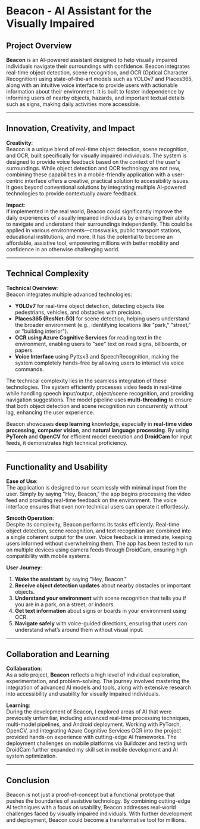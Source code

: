 # Beacon - AI Assistant for the Visually Impaired

## Project Overview

**Beacon** is an AI-powered assistant designed to help visually impaired individuals navigate their surroundings with confidence. Beacon integrates real-time object detection, scene recognition, and OCR (Optical Character Recognition) using state-of-the-art models such as YOLOv7 and Places365, along with an intuitive voice interface to provide users with actionable information about their environment. It is built to foster independence by informing users of nearby objects, hazards, and important textual details such as signs, making daily activities more accessible.

---

## Innovation, Creativity, and Impact

**Creativity**:  
Beacon is a unique blend of real-time object detection, scene recognition, and OCR, built specifically for visually impaired individuals. The system is designed to provide voice feedback based on the context of the user's surroundings. While object detection and OCR technology are not new, combining these capabilities in a mobile-friendly application with a user-centric interface offers a creative, practical solution to accessibility issues. It goes beyond conventional solutions by integrating multiple AI-powered technologies to provide contextually aware feedback.

**Impact**:  
If implemented in the real world, Beacon could significantly improve the daily experiences of visually impaired individuals by enhancing their ability to navigate and understand their surroundings independently. This could be applied in various environments—crosswalks, public transport stations, educational institutions, and more. It has the potential to become an affordable, assistive tool, empowering millions with better mobility and confidence in an otherwise challenging world.

---

## Technical Complexity

**Technical Overview**:  
Beacon integrates multiple advanced technologies:
- **YOLOv7** for real-time object detection, detecting objects like pedestrians, vehicles, and obstacles with precision.
- **Places365 (ResNet-50)** for scene detection, helping users understand the broader environment (e.g., identifying locations like "park," "street," or "building interior").
- **OCR using Azure Cognitive Services** for reading text in the environment, enabling users to "see" text on road signs, billboards, or papers.
- **Voice Interface** using Pyttsx3 and SpeechRecognition, making the system completely hands-free by allowing users to interact via voice commands.

The technical complexity lies in the seamless integration of these technologies. The system efficiently processes video feeds in real-time while handling speech input/output, object/scene recognition, and providing navigation suggestions. The model pipeline uses **multi-threading** to ensure that both object detection and scene recognition run concurrently without lag, enhancing the user experience.

Beacon showcases **deep learning** knowledge, especially in **real-time video processing**, **computer vision**, and **natural language processing**. By using **PyTorch** and **OpenCV** for efficient model execution and **DroidCam** for input feeds, it demonstrates high technical proficiency.

---

## Functionality and Usability

**Ease of Use**:  
The application is designed to run seamlessly with minimal input from the user. Simply by saying "Hey, Beacon," the app begins processing the video feed and providing real-time feedback on the environment. The voice interface ensures that even non-technical users can operate it effortlessly. 

**Smooth Operation**:  
Despite its complexity, Beacon performs its tasks efficiently. Real-time object detection, scene recognition, and text recognition are combined into a single coherent output for the user. Voice feedback is immediate, keeping users informed without overwhelming them. The app has been tested to run on multiple devices using camera feeds through DroidCam, ensuring high compatibility with mobile systems.

**User Journey**:  
1. **Wake the assistant** by saying "Hey, Beacon."
2. **Receive object detection updates** about nearby obstacles or important objects.
3. **Understand your environment** with scene recognition that tells you if you are in a park, on a street, or indoors.
4. **Get text information** about signs or boards in your environment using OCR.
5. **Navigate safely** with voice-guided directions, ensuring that users can understand what’s around them without visual input.

---

## Collaboration and Learning

**Collaboration**:  
As a solo project, **Beacon** reflects a high level of individual exploration, experimentation, and problem-solving. The journey involved mastering the integration of advanced AI models and tools, along with extensive research into accessibility and usability for visually impaired individuals.

**Learning**:  
During the development of Beacon, I explored areas of AI that were previously unfamiliar, including advanced real-time processing techniques, multi-model pipelines, and Android deployment. Working with PyTorch, OpenCV, and integrating Azure Cognitive Services OCR into the project provided hands-on experience with cutting-edge AI frameworks. The deployment challenges on mobile platforms via Buildozer and testing with DroidCam further expanded my skill set in mobile development and AI system optimization.

---

## Conclusion

Beacon is not just a proof-of-concept but a functional prototype that pushes the boundaries of assistive technology. By combining cutting-edge AI techniques with a focus on usability, Beacon addresses real-world challenges faced by visually impaired individuals. With further development and deployment, Beacon could become a transformative tool for millions.

